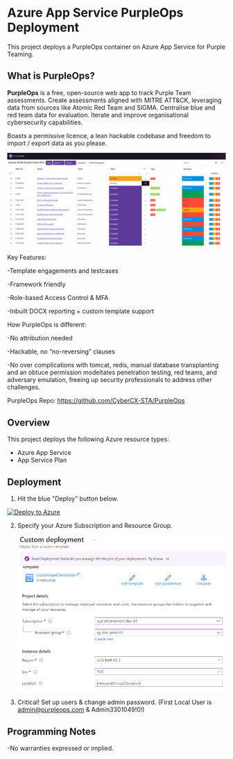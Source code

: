 # Azure App Service PurpleOps Deployment

This project deploys a PurpleOps container on Azure App Service for Purple Teaming.

## What is PurpleOps?

**PurpleOps** is a free, open-source web app to track Purple Team assessments. Create assessments aligned with MITRE ATT&CK, leveraging data from sources like Atomic Red Team and SIGMA. Centralise blue and red team data for evaluation. Iterate and improve organisational cybersecurity capabilities.

Boasts a permissive licence, a lean hackable codebase and freedom to import / export data as you please.

   ![Dashboard](./images/dashboard.png)

Key Features:

-Template engagements and testcases

-Framework friendly

-Role-based Access Control & MFA

-Inbuilt DOCX reporting + custom template support

How PurpleOps is different:

-No attribution needed

-Hackable, no “no-reversing” clauses

-No over complications with tomcat, redis, manual database transplanting and an obtuce permission modeltates penetration testing, red teams, and adversary emulation, freeing up security professionals to address other challenges.

PurpleOps Repo: https://github.com/CyberCX-STA/PurpleOps

## Overview

This project deploys the following Azure resource types:

- Azure App Service 
- App Service Plan

## Deployment

1. Hit the blue "Deploy" button below.

[![Deploy to Azure](https://aka.ms/deploytoazurebutton)](https://portal.azure.com/#create/Microsoft.Template/uri/https%3A%2F%2Fraw.githubusercontent.com%2Fmsdirtbag%2FMicrosoftPurpleTeamToolkit%2Fmain%2Fpurpleops-ASE%2Fpurpleopsase.json)

2. Specify your Azure Subscription and Resource Group.

   <img src="./images/rg.png" alt="Deploy">

3. Critical! Set up users & change admin password. (First Local User is admin@purpleops.com & Admin3301049!0!)


## Programming Notes
-No warranties expressed or implied. 

